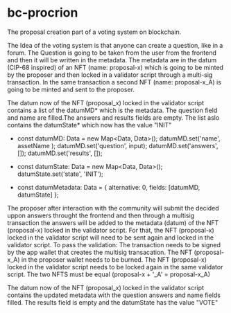 # bc-procrion
The proposal creation part of a voting system on blockchain.

The Idea of the voting system is that anyone can create a question, like in a forum. The Question is going to be taken from the user from the frontend and then it will be written in the metadata. The metadata are in the datum (CIP-68 inspired) of an NFT (name: proposal-x) which is going to be minted by the proposer and then locked in a validator script through a multi-sig transaction. In the same transaction a second NFT (name: proposal-x_A) is going to be minted and sent to the proposer.

The datum now of the NFT (proposal_x) locked in the validator script contains a list of the datumMD* which is the metadata. The question field and name are filled.The answers and results fields are empty. The list aslo contains the datumState* which now has the value "INIT"


* const datumMD: Data = new Map<Data, Data>();
  datumMD.set('name', assetName );
  datumMD.set('question', input);
  datumMD.set('answers', []);
  datumMD.set('results', []);


* const datumState: Data = new Map<Data, Data>();
  datumState.set('state', 'INIT');

* const datumMetadata: Data = {
    alternative: 0,
    fields: [datumMD, datumState]
  };


The proposer after interaction with the community will submit the decided uppon answers throught the frontend and then through a multisig transaction the answers will be added to the metadata (datum) of the NFT (proposal-x) locked in the validator script. For that, the NFT (proposal-x) locked in the validator script will need to be sent again and locked in the validator script. To pass the validation:
The transaction needs to be signed by the app wallet that creates the multisig transacation.
The NFT (proposal-x_A) in the proposer wallet needs to be burned.
The NFT (proposal-x) locked in the validator script needs to be locked again in the same validator script.
The two NFTS must be equal (proposal-x + '_A' = proposal-x_A)

The datum now of the NFT (proposal_x) locked in the validator script contains the updated metadata with the question answers  and name fields filled. The results field is empty and the datumState has the value "VOTE" 

